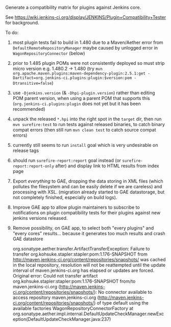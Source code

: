 Generate a compatibility matrix for plugins against Jenkins core.

See https://wiki.jenkins-ci.org/display/JENKINS/Plugin+Compatibility+Tester for background.

To do:

1. most plugin tests fail to build in 1.480 due to a Maven/Aether error from `DefaultRemoteRepositoryManager` maybe caused by unlogged error in `WagonRepositoryConnector` (below)
1. prior to 1.485 plugin POMs were not consistently deployed so must strip micro version e.g. 1.480.2 -> 1.480 (try `mvn org.apache.maven.plugins:maven-dependency-plugin:2.5.1:get -Dartifact=org.jenkins-ci.plugins:plugin:$version:pom -Dtransitive=false`)
1. use `-Djenkins.version` (& `-Dhpi-plugin.version`) rather than editing POM parent version, when using a parent POM that supports this (`org.jenkins-ci.plugins:plugin` does not yet but it has been recommended)
1. unpack the released `*.hpi` into the right spot in the `target` dir, then run `mvn surefire:test` to run tests against released binaries, to catch binary compat errors (then still run `mvn clean test` to catch source compat errors)
1. currently still seems to run `install` goal which is very undesirable on release tags
1. should run `surefire-report:report` goal instead (or `surefire-report:report-only` after) and display link to HTML results from index page
1. Export *everything* to GAE, dropping the data storing in XML files (which pollutes the filesystem and can be easily delete if we are careless) and processing with XSL. (migration already started to GAE datastorage, but not completely finished, especially on build logs).
1. Improve GAE app to allow plugin maintainers to subscribe to notifications on plugin compatibility tests for their plugins against new jenkins versions released.
1. Remove possibility, on GAE app, to select both "every plugins" and "every cores" results... because it generates too much results and crash GAE datastore

    org.sonatype.aether.transfer.ArtifactTransferException: Failure to transfer org.kohsuke.stapler:stapler:pom:1.176-SNAPSHOT
      from http://maven.jenkins-ci.org/content/repositories/snapshots/ was cached in the local repository,
      resolution will not be reattempted until the update interval of maven.jenkins-ci.org has elapsed or updates are forced.
      Original error: Could not transfer artifact org.kohsuke.stapler:stapler:pom:1.176-SNAPSHOT from/to maven.jenkins-ci.org
      (http://maven.jenkins-ci.org/content/repositories/snapshots/): No connector available to access repository maven.jenkins-ci.org
      (http://maven.jenkins-ci.org/content/repositories/snapshots/) of type default using the available factories WagonRepositoryConnectorFactory
        at org.sonatype.aether.impl.internal.DefaultUpdateCheckManager.newException(DefaultUpdateCheckManager.java:237)
